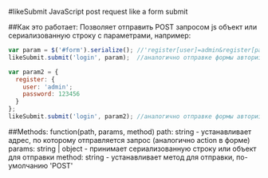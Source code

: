 #likeSubmit
JavaScript post request like a form submit

##Как это работает:
Позволяет отправить POST запросом js объект или сериализованную строку с параметрами, например:
```javascript
var param = $('#form').serialize(); //'register[user]=admin&register[password]=123456'
likeSubmit.submit('login', param);  //аналогично отправке формы авторизации

var param2 = {
  register: {
    user: 'admin';
    password: 123456
  }
};
likeSubmit.submit('login', param2); //аналогично отправке формы авторизации
```
##Methods:
function(path, params, method)
path: string - устанавливает адрес, по которому отправляется запрос (аналогично action в форме)
params: string | object - принимает сериализованную строку или объект для отправки
method: string - устанавливает метод для отправки, по-умолчанию 'POST'